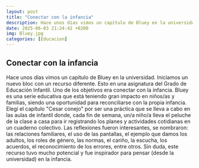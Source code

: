 ```yaml
---
layout: post
title: "Conectar con la infancia"
description: Hace unos días vimos un capítulo de Bluey en la universidad.
date: 2025-06-03 21:24:42 +0200
img: Bluey.jpg
categories: [Educacion]
---
```


## Conectar con la infancia
Hace unos días vimos un capítulo de Bluey en la universidad. Iniciamos un nuevo bloc con un recurso diferente. Esto en una asignatura del Grado de Educación Infantil. Uno de los objetivos era conectar con la infancia. Bluey es una serie educativa que está teniendo gran impacto en niños/as y familias, siendo una oportunidad para reconciliarse con la propia infancia. Elegí el capítulo "Cesar conejo" por ser una práctica que se lleva a cabo en las aulas de infantil donde, cada fin de semana, un/a niño/a lleva el peluche de la clase a casa para ir registrando los planes y actividades cotidianas en un cuaderno colectivo. 
Las reflexiones fueron interesantes, se nombraron: las relaciones familiares, el uso de las pantallas, el ejemplo que damos los adultos, los roles de género, las normas, el cariño, la escucha, los acuerdos, el reconocimiento de los errores, entre otros. 
Sin duda, este recurso tuvo mucho potencial y fue inspirador para pensar (desde la universidad) en la infancia.
